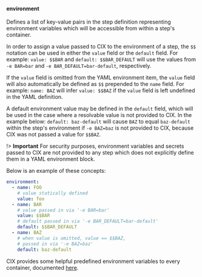 #### environment

Defines a list of key-value pairs in the step definition representing environment variables which will be accessible from within a step's container. 

In order to assign a value passed to CIX to the environment of a step, the `$$` notation can be used in either the `value` field or the `default` field. For example: `value: $$BAR` and `default: $$BAR_DEFAULT` will use the values from `-e BAR=bar` and `-e BAR_DEFAULT=bar-default`, respectively.

If the `value` field is omitted from the YAML environment item, the `value` field will also automatically be defined as `$$` prepended to the `name` field. For example: `name: BAZ` will infer `value: $$BAZ` if the `value` field is left undefined in the YAML definition. 

A default environment value may be defined in the `default` field, which will be used in the case where a resolvable value is not provided to CIX. In the example below: `default: baz-default` will cause `BAZ` to equal `baz-default` within the step's environment if `-e BAZ=baz` is not provided to CIX, because CIX was not passed a value for `$$BAZ`.

!> **Important** For security purposes, environment variables and secrets passed to CIX are not provided to any step which does not explicitly define them in a YAML environment block.

Below is an example of these concepts:
```yaml
environment:
  - name: FOO
    # value statically defined
    value: foo
  - name: BAR
    # value passed in via '-e BAR=bar'
    value: $$BAR
    # default passed in via '-e BAR_DEFAULT=bar-default'
    default: $$BAR_DEFAULT
  - name: BAZ
    # when value is omitted, value == $$BAZ,
    # passed in via '-e BAZ=baz'
    default: baz-default
```

CIX provides some helpful predefined environment variables to every container, documented [here](/reference/environment.md).